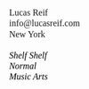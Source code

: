 <html lang="en"><head>
		<meta charset="UTF-8">
		<meta name="viewport" content="width=device-width, initial-scale=1.0">
	    <meta http-equiv="X-UA-Compatible" content="ie=edge">
		<title>Lucas Reif</title>
		<style>
			*{
				font-family: Times New Roman, serif;
			}
			body{
				margin: 0;
				font-size: 1em;
				line-height: 1.2;
			}
			a, a:visited{
				color: black;
				font-style: italic;
				text-decoration: none;
			}
			a:hover{
			}
			.information{
				z-index: 1000;
				margin: 1.2em;
				position: absolute;
			}
			.container{
				z-index: 1;
				width: 100vw;
				height: 100vh;
				margin: auto;
				position: relative;
			}
			.image_container{
				width: 800px;
				height: 500px;
				display: flex;
				flex-direction: row;
				margin: 0;
				position: absolute;
				top: 50%;
				left: 50%;
				-ms-transform: translate(-50%, -50%);
				transform: translate(-50%, -50%);
			}
			.image_1{
				width: 50%;
				height: 100%;
				margin-right: 0.5em;
				background-image: url('image_1.jpg');
				background-size: cover;
			}
			.image_2{
				width: 50%;
				height: 100%;
				margin-left: 0.5em;
				background-image: url('image_2.jpg');
				background-size: cover;
			}
			@media(max-width: 840px){
				.image_container{
					width: 400px;
					height: 250px;
				}
			}
			@media(max-width: 480px){
				.image_container{
					width: 320px;
					height: 200px;
				}
			}
		</style>
	</head>
	<body style="pointer-events: auto;">
		<div class="information">
			Lucas Reif<br>
			info@lucasreif.com<br>
			New York<br>
			<br>
			<a href="https://shelfshelf.store/">Shelf Shelf</a><br>
			<a href="https://thenormalstudio.com/">Normal</a><br>
			<a href="https://music-arts.art/">Music Arts</a>
		</div>
		<div class="container" style="pointer-events: auto;">
			<div class="image_container">
				<div class="image_1"></div>
				<div class="image_2"></div>
			</div>
		</div>
	
</body></html>
